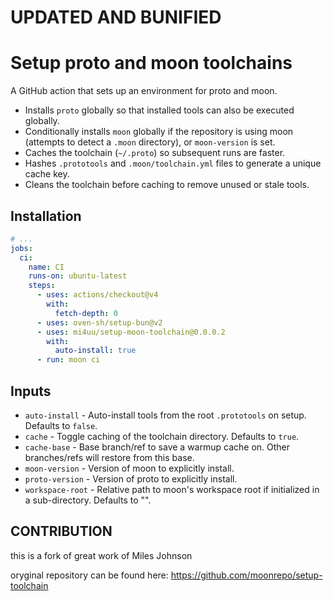 # UPDATED AND BUNIFIED

# Setup proto and moon toolchains

A GitHub action that sets up an environment for proto and moon.

- Installs `proto` globally so that installed tools can also be executed globally.
- Conditionally installs `moon` globally if the repository is using moon (attempts to detect a
  `.moon` directory), or `moon-version` is set.
- Caches the toolchain (`~/.proto`) so subsequent runs are faster.
- Hashes `.prototools` and `.moon/toolchain.yml` files to generate a unique cache key.
- Cleans the toolchain before caching to remove unused or stale tools.

## Installation

```yaml
# ...
jobs:
  ci:
    name: CI
    runs-on: ubuntu-latest
    steps:
      - uses: actions/checkout@v4
        with:
          fetch-depth: 0
      - uses: oven-sh/setup-bun@v2
      - uses: mi4uu/setup-moon-toolchain@0.0.0.2
        with:
          auto-install: true
      - run: moon ci
```

## Inputs

- `auto-install` - Auto-install tools from the root `.prototools` on setup. Defaults to `false`.
- `cache` - Toggle caching of the toolchain directory. Defaults to `true`.
- `cache-base` - Base branch/ref to save a warmup cache on. Other branches/refs will restore from
  this base.
- `moon-version` - Version of moon to explicitly install.
- `proto-version` - Version of proto to explicitly install.
- `workspace-root` - Relative path to moon's workspace root if initialized in a sub-directory.
  Defaults to "".



## CONTRIBUTION

this is a fork of great work of Miles Johnson

oryginal repository can be found here: https://github.com/moonrepo/setup-toolchain